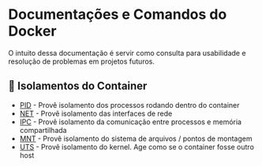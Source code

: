 # Documentações e Comandos do Docker

O intuito dessa documentação é servir como consulta para usabilidade e resolução de problemas em projetos futuros.

## 🚀 Isolamentos do Container

* [PID](https://medium.com/@flaviochess/entendendo-os-containers-do-docker-a4a481007885) - Provê isolamento dos processos rodando dentro do container
* [NET](https://medium.com/@flaviochess/entendendo-os-containers-do-docker-a4a481007885) - Provê isolamento das interfaces de rede
* [IPC](https://medium.com/@flaviochess/entendendo-os-containers-do-docker-a4a481007885) - Provê isolamento da comunicação entre processos e memória compartilhada
* [MNT](https://medium.com/@flaviochess/entendendo-os-containers-do-docker-a4a481007885) - Provê isolamento do sistema de arquivos / pontos de montagem
* [UTS](https://medium.com/@flaviochess/entendendo-os-containers-do-docker-a4a481007885) - Provê isolamento do kernel. Age como se o container fosse outro host
